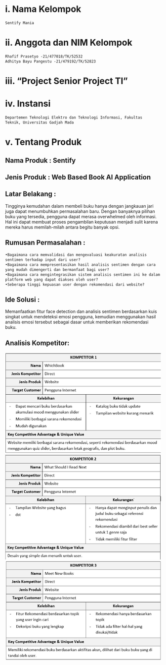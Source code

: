 # **i. Nama Kelompok**
    Sentify Mania

# **ii. Anggota dan NIM Kelompok**
    Rhafif Prasetyo -21/477018/TK/52532
    Adhitya Bayu Pangestu -21/479192/TK/52823

# **iii. “Project Senior Project TI”**
# **iv. Instansi**
    Departemen Teknologi Elektro dan Teknologi Informasi, Fakultas
    Teknik, Universitas Gadjah Mada

# **v. Tentang Produk**
## Nama Produk : Sentify

## Jenis Produk : Web Based Book AI Application

## Latar Belakang : 
Tingginya kemudahan dalam membeli buku hanya dengan jangkauan jari juga dapat menumbuhkan permasalahan baru. Dengan banyaknya pilihan buku yang tersedia, pengguna dapat merasa overwhelmed oleh informasi. Hal ini dapat membuat proses pengambilan keputusan menjadi sulit karena mereka harus memilah-milah antara begitu banyak opsi.

## Rumusan Permasalahan :
    •Bagaimana cara memvalidasi dan mengevaluasi keakuratan analisis sentimen terhadap input dari user?
    •Bagaimana cara mempresentasikan hasil analisis sentimen dengan cara yang mudah dimengerti dan bermanfaat bagi user?
    •Bagaimana cara mengintegrasikan sistem analisis sentimen ini ke dalam platform web yang dapat diakses oleh user?
    •Seberapa tinggi kepuasan user dengan rekomendasi dari website?

## Ide Solusi : 
Memanfaatkan fitur face detection dan analisis sentimen berdasarkan kuis singkat untuk mendeteksi emosi pengguna, kemudian menggunakan hasil analisis emosi tersebut sebagai dasar untuk memberikan rekomendasi buku.

## Analisis Kompetitor: 
![Competito1](assets\comp1.jpg)
![Competito2](assets\comp2.jpg)
![Competito3](assets\comp3.jpg)
